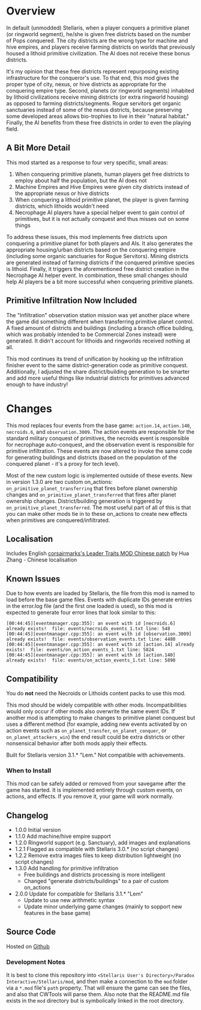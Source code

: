 # Overview

In default (unmodded) Stellaris, when a player conquers a primitive planet (or ringworld segment), he/she is given free districts based on the number of Pops conquered.  The city districts are the wrong type for machine and hive empires, and players receive farming districts on worlds that previously housed a lithoid primitive civilization.  The AI does not receive these bonus districts.

It's my opinion that these free districts represent repurposing existing infrastructure for the conqueror's use.  To that end, this mod gives the proper type of city, nexus, or hive districts as appropriate for the conquering empire type.  Second, planets (or ringworld segments) inhabited by lithoid civilizations receive mining districts (or extra ringworld housing) as opposed to farming districts/segments.  Rogue servitors get organic sanctuaries instead of some of the nexus districts, because preserving some developed areas allows bio-trophies to live in their "natural habitat."  Finally, the AI benefits from these free districts in order to even the playing field.

## A Bit More Detail

This mod started as a response to four very specific, small areas:

1. When conquering primitive planets, human players get free districts to employ about half the population, but the AI does not
2. Machine Empires and Hive Empires were given city districts instead of the appropriate nexus or hive districts
3. When conquering a lithoid primitive planet, the player is given farming districts, which lithoids wouldn't need
4. Necrophage AI players have a special helper event to gain control of primitives, but it is not actually conquest and thus misses out on some things

To address these issues, this mod implements free districts upon conquering a primitive planet for both players and AIs.  It also generates the appropriate housing/urban districts based on the conquering empire (including some organic sanctuaries for Rogue Servitors).  Mining districts are generated instead of farming districts if the conquered primitive species is lithoid.  Finally, it triggers the aforementioned free district creation in the Necrophage AI helper event.  In combination, these small changes should help AI players be a bit more successful when conquering primitive planets.

## Primitive Infiltration Now Included

The "Infiltration" observation station mission was yet another place where the game did something different when transferring primitive planet control.  A fixed amount of districts and buildings (including a branch office building, which was probably intended to be Commercial Zones instead) were generated.  It didn't account for lithoids and ringworlds received nothing at all.

This mod continues its trend of unification by hooking up the infiltration finisher event to the same district-generation code as primitive conquest.  Additionally, I adjusted the share district/building generation to be smarter and add more useful things like industrial districts for primitives advanced enough to have industry!

# Changes

This mod replaces four events from the base game: `action.14`, `action.140`, `necroids.6`, and `observation.3009`.  The action events are responsible for the standard military conquest of primitives, the necroids event is responsible for necrophage auto-conquest, and the observation event is responsible for primitive infiltration.  These events are now altered to invoke the same code for generating buildings and districts (based on the population of the conquered planet - it's a proxy for tech level).

Most of the new custom logic is implemented outside of these events.  New in version 1.3.0 are two custom on_actions: `on_primitive_planet_transferring` that fires before planet ownership changes and `on_primitive_planet_transferred` that fires after planet ownership changes.  District/building generation is triggered by `on_primitive_planet_transferred`.  The most useful part of all of this is that you can make other mods tie in to these on_actions to create new effects when primitives are conquered/infiltrated.

## Localisation

Includes English
[corsairmarks's Leader Traits MOD Chinese patch](https://steamcommunity.com/sharedfiles/filedetails/?id=2558494770) by Hua Zhang - Chinese localisation

## Known Issues

Due to how events are loaded by Stellaris, the file from this mod is named to load before the base game files.  Events with duplicate IDs generate entries in the error.log file (and the first one loaded is used), so this mod is expected to generate four error lines that look similar to this:

```
[00:44:45][eventmanager.cpp:355]: an event with id [necroids.6] already exists!  file: events/necroids_events_1.txt line: 548
[00:44:45][eventmanager.cpp:355]: an event with id [observation.3009] already exists!  file: events/observation_events.txt line: 4480
[00:44:45][eventmanager.cpp:355]: an event with id [action.14] already exists!  file: events/on_action_events_1.txt line: 5824
[00:44:45][eventmanager.cpp:355]: an event with id [action.140] already exists!  file: events/on_action_events_1.txt line: 5890
```

## Compatibility

You do **not** need the Necroids or Lithoids content packs to use this mod.

This mod should be widely compatible with other mods.  Incompatibilities would only occur if other mods also overwrite the same event IDs.  If another mod is attempting to make changes to primitive planet conquest but uses a different method (for example, adding new events activated by on action events such as `on_planet_transfer`, `on_planet_conquer`, or `on_planet_attackers_win`) the end result could be extra districts or other nonsensical behavior after both mods apply their effects.

Built for Stellaris version 3.1.\* "Lem."  Not compatible with achievements.

### When to Install

This mod can be safely added or removed from your savegame after the game has started.  It is implemented entirely through custom events, on actions, and effects.  If you remove it, your game will work normally.

## Changelog

* 1.0.0 Initial version
* 1.1.0 Add machine/hive empire support
* 1.2.0 Ringworld support (e.g. Sanctuary), add images and explanations
* 1.2.1 Flagged as compatible with Stellaris 3.0.* (no script changes)
* 1.2.2 Remove extra images files to keep distribution lightweight (no script changes)
* 1.3.0 Add handling for primitive infiltration
    * Free buildings and districts processing is more intelligent
    * Changed "generate districts/buildings" to a pair of custom on_actions
* 2.0.0 Update for compatible for Stellaris 3.1.* "Lem"
    * Update to use new arithmetic syntax
    * Update minor underlying game changes (mainly to sopport new features in the base game)

## Source Code

Hosted on [Github](https://github.com/corsairmarks/primitive_conquest_enhancements)

### Development Notes

It is best to clone this repository into `<Stellaris User's Directory>/Paradox Interactive/Stellaris/mod`, and then make a connection to the `mod` folder via a `*.mod` file's `path` property.  That will ensure the game can see the files, and also that CWTools will parse them.  Also note that the README.md file exists in the `mod` directory but is symbolically linked in the root directory.